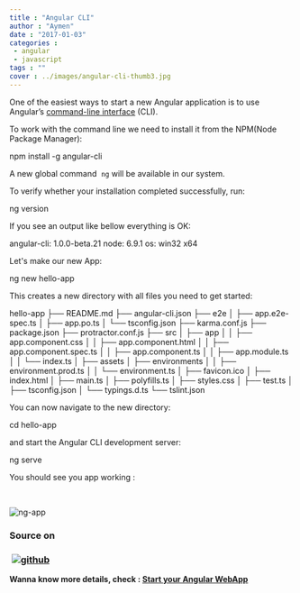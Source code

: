 ```yaml
---
title : "Angular CLI"
author : "Aymen"
date : "2017-01-03"
categories : 
 - angular
 - javascript
tags : ""
cover : ../images/angular-cli-thumb3.jpg
---
```


One of the easiest ways to start a new Angular application is to use Angular’s [command-line interface](https://github.com/angular/angular-cli) (CLI).

To work with the command line we need to install it from the NPM(Node Package Manager):

npm install -g angular-cli

A new global command  `ng` will be available in our system.

To verify whether your installation completed successfully, run:

ng version

If you see an output like bellow everything is OK:

angular-cli: 1.0.0-beta.21
node: 6.9.1
os: win32 x64

Let's make our new App:

ng new hello-app

This creates a new directory with all files you need to get started:

hello-app
├── README.md
├── angular-cli.json
├── e2e
│   ├── app.e2e-spec.ts
│   ├── app.po.ts
│   └── tsconfig.json
├── karma.conf.js
├── package.json
├── protractor.conf.js
├── src
│   ├── app
│   │   ├── app.component.css
│   │   ├── app.component.html
│   │   ├── app.component.spec.ts
│   │   ├── app.component.ts
│   │   ├── app.module.ts
│   │   └── index.ts
│   ├── assets
│   ├── environments
│   │   ├── environment.prod.ts
│   │   └── environment.ts
│   ├── favicon.ico
│   ├── index.html
│   ├── main.ts
│   ├── polyfills.ts
│   ├── styles.css
│   ├── test.ts
│   ├── tsconfig.json
│   └── typings.d.ts
└── tslint.json

You can now navigate to the new directory:

cd hello-app

and start the Angular CLI development server:

ng serve

You should see you app working :

 

![ng-app](https://aymen.co/wp-content/uploads/2017/01/ng-app.png)

### Source on

###  [![github](https://aymen.co/wp-content/uploads/2017/01/github.jpg)](http://aymen.co/l/4GRQcB)

**Wanna know more details, check : [Start your Angular WebApp](http://aymen.co/l/sbd431)**
